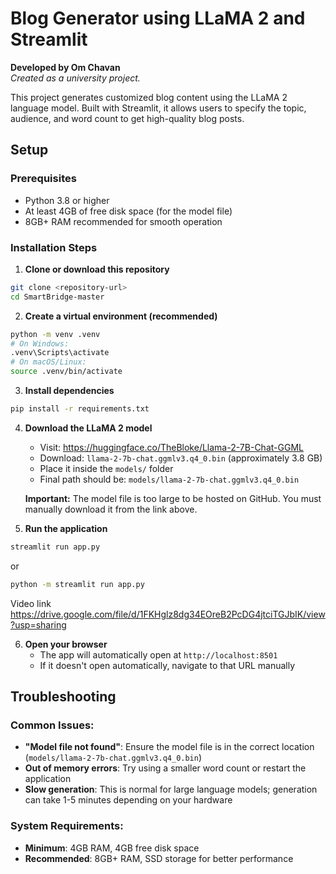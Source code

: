 # Blog Generator using LLaMA 2 and Streamlit

**Developed by Om Chavan**  
*Created as a university project.*

This project generates customized blog content using the LLaMA 2 language model. Built with Streamlit, it allows users to specify the topic, audience, and word count to get high-quality blog posts.

## Setup

### Prerequisites
- Python 3.8 or higher
- At least 4GB of free disk space (for the model file)
- 8GB+ RAM recommended for smooth operation

### Installation Steps

1. **Clone or download this repository**
```bash
git clone <repository-url>
cd SmartBridge-master
```

2. **Create a virtual environment (recommended)**
```bash
python -m venv .venv
# On Windows:
.venv\Scripts\activate
# On macOS/Linux:
source .venv/bin/activate
```

3. **Install dependencies**
```bash
pip install -r requirements.txt
```

4. **Download the LLaMA 2 model**
   - Visit: https://huggingface.co/TheBloke/Llama-2-7B-Chat-GGML  
   - Download: `llama-2-7b-chat.ggmlv3.q4_0.bin` (approximately 3.8 GB)
   - Place it inside the `models/` folder
   - Final path should be: `models/llama-2-7b-chat.ggmlv3.q4_0.bin`

   **Important:** The model file is too large to be hosted on GitHub. You must manually download it from the link above.

5. **Run the application**
```bash
streamlit run app.py
```
or
```bash
python -m streamlit run app.py
```
Video link
https://drive.google.com/file/d/1FKHglz8dg34EOreB2PcDG4jtciTGJbIK/view?usp=sharing

6. **Open your browser**
   - The app will automatically open at `http://localhost:8501`
   - If it doesn't open automatically, navigate to that URL manually

## Troubleshooting

### Common Issues:
- **"Model file not found"**: Ensure the model file is in the correct location (`models/llama-2-7b-chat.ggmlv3.q4_0.bin`)
- **Out of memory errors**: Try using a smaller word count or restart the application
- **Slow generation**: This is normal for large language models; generation can take 1-5 minutes depending on your hardware

### System Requirements:
- **Minimum**: 4GB RAM, 4GB free disk space
- **Recommended**: 8GB+ RAM, SSD storage for better performance
